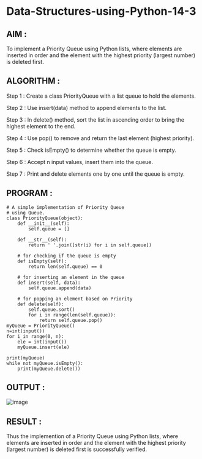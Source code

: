 # Data-Structures-using-Python-14-3

## AIM :

To implement a Priority Queue using Python lists, where elements are inserted in order and the element with the highest priority (largest number) is deleted first.

## ALGORITHM :

Step 1 : Create a class PriorityQueue with a list queue to hold the elements.

Step 2 : Use insert(data) method to append elements to the list.

Step 3 : In delete() method, sort the list in ascending order to bring the highest element to the end.

Step 4 : Use pop() to remove and return the last element (highest priority).

Step 5 : Check isEmpty() to determine whether the queue is empty.

Step 6 : Accept n input values, insert them into the queue.

Step 7 : Print and delete elements one by one until the queue is empty.

## PROGRAM : 

```
# A simple implementation of Priority Queue
# using Queue.
class PriorityQueue(object):
	def __init__(self):
		self.queue = []

	def __str__(self):
		return ' '.join([str(i) for i in self.queue])

	# for checking if the queue is empty
	def isEmpty(self):
		return len(self.queue) == 0

	# for inserting an element in the queue
	def insert(self, data):
		self.queue.append(data)

	# for popping an element based on Priority
	def delete(self):
		self.queue.sort()
		for i in range(len(self.queue)):
		    return self.queue.pop()
myQueue = PriorityQueue()
n=int(input())	
for i in range(0, n):
    ele = int(input())
    myQueue.insert(ele)
	
print(myQueue)		
while not myQueue.isEmpty():
	print(myQueue.delete())

```

## OUTPUT :

![image](https://github.com/user-attachments/assets/76bbab38-0796-4e35-87d8-9c55243815c9)

## RESULT :

Thus the implemention of a Priority Queue using Python lists, where elements are inserted in order and the element with the highest priority (largest number) is deleted first is successfully verified.
